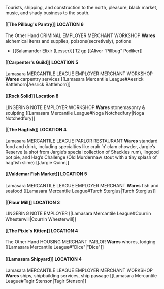 Tourists, shipping, and construction to the north, pleasure, black market, music, and shady business to the south.
#### [[The Pillbug's Pantry]] LOCATION 6 
The Other Hand CRIMINAL EMPLOYER MERCHANT WORKSHOP 
**Wares** alchemical items and supplies, poisons(secretively), potions 
- [[Salamander Elixir (Lesser)]] 12 gp
[[Aliver “Pillbug” Podiker]] 

#### [[Carpenter's Guild]] LOCATION 5 
Lamasara MERCANTILE LEAGUE EMPLOYER MERCHANT WORKSHOP 
**Wares** carpentry services 
[[Lamasara Mercantile League#Aesrick Battlehorn|Aesrick Battlehorn]] 

#### [[Rock Solid]] Location 8
LINGERING NOTE EMPLOYER WORKSHOP 
**Wares** stonemasonry & sculpting 
[[Lamasara Mercantile League#Noga Notchedfury|Noga Notchedfury]]

#### [[The Hagfish]] LOCATION 4
Lamasara MERCANTILE LEAGUE PARLOR RESTAURANT 
**Wares** standard food and drink, including specialties like crab ’n’ clam chowder, Jargie’s Reserve (a shot from Jargie’s special collection of Shackles rum), lingcod pot pie, and Hag’s Challenge (Old Murdermaw stout with a tiny splash of hagfish slime) 
[[Jargie Quinn]]

#### [[Valdemar Fish Market]] LOCATION 5 
Lamasara MERCANTILE LEAGUE EMPLOYER MERCHANT 
**Wares** fish and seafood 
[[Lamasara Mercantile League#Turch Sterglus|Turch Sterglus]]

#### [[Flour Mill]] LOCATION 3 
LINGERING NOTE EMPLOYER 
[[Lamasara Mercantile League#Courrin Whesterwill|Courrin Whesterwill]]

#### [[The Pixie's Kitten]] LOCATION 4 
The Other Hand HOUSING MERCHANT PARLOR 
**Wares** whores, lodging 
[[Lamasara Mercantile League#"Dice"|"Dice"]]

#### [[Lamasara Shipyard]] LOCATION 4 
Lamasara MERCANTILE LEAGUE EMPLOYER MERCHANT WORKSHOP 
**Wares** ships, shipbuilding services, ship passage 
[[Lamasara Mercantile League#Tagir Stenson|Tagir Stenson]]
